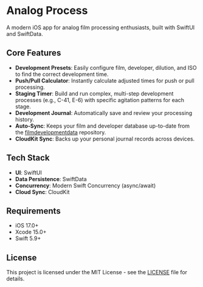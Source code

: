 # Analog Process

A modern iOS app for analog film processing enthusiasts, built with SwiftUI and SwiftData.

## Core Features

- **Development Presets**: Easily configure film, developer, dilution, and ISO to find the correct development time.
- **Push/Pull Calculator**: Instantly calculate adjusted times for push or pull processing.
- **Staging Timer**: Build and run complex, multi-step development processes (e.g., C-41, E-6) with specific agitation patterns for each stage.
- **Development Journal**: Automatically save and review your processing history.
- **Auto-Sync**: Keeps your film and developer database up-to-date from the [filmdevelopmentdata](https://github.com/maximeliseyev/filmdevelopmentdata) repository.
- **CloudKit Sync**: Backs up your personal journal records across devices.

## Tech Stack

- **UI**: SwiftUI
- **Data Persistence**: SwiftData
- **Concurrency**: Modern Swift Concurrency (async/await)
- **Cloud Sync**: CloudKit

## Requirements

- iOS 17.0+
- Xcode 15.0+
- Swift 5.9+

## License

This project is licensed under the MIT License - see the [LICENSE](LICENSE) file for details.